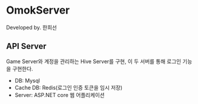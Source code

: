 # OmokServer
Developed by. 한희선

## API Server
Game Server와 계정을 관리하는 Hive Server를 구현,
이 두 서버를 통해 로그인 기능을 구현한다.

- DB: Mysql
- Cache DB: Redis(로그인 인증 토큰을 임시 저장)
- Server: ASP.NET core 웹 어플리케이션
  
